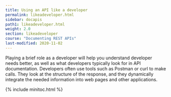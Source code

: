 ```yaml
---
title: Using an API like a developer
permalink: likeadeveloper.html
sidebar: docapis
path1: likeadeveloper.html
weight: 2.0
section: likeadeveloper
course: "Documenting REST APIs"
last-modified: 2020-11-02
---
```


Playing a brief role as a developer will help you understand developer needs better, as well as what developers typically look for in API documentation. Developers often use tools such as Postman or curl to make calls. They look at the structure of the response, and they dynamically integrate the needed information into web pages and other applications.

{% include minitoc.html %}
